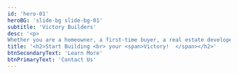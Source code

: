 ```yaml
---
id: 'hero-01'
heroBG: 'slide-bg slide-bg-01'
subtitle: 'Victory Builders'
desc: '<p>
Whether you are a homeowner, a first-time buyer, a real estate developer, or an investor, Victory Builders is here to make your residential construction dreams come true in the United States..</p>'
title: '<h2>Start Building <br> your <span>Victory!  </span></h2>'
btnSecondaryText: 'Learn More'
btnPrimaryText: 'Contact Us'
---
```

